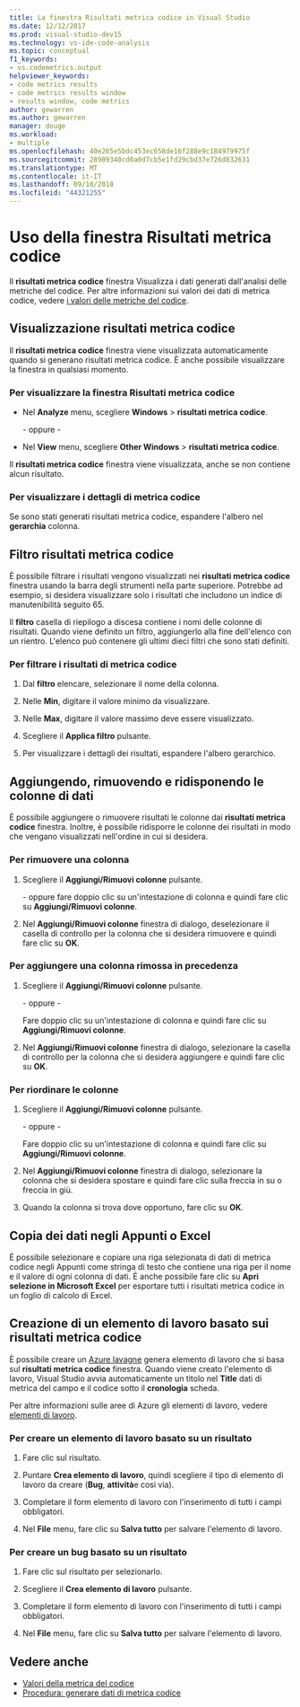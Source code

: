```yaml
---
title: La finestra Risultati metrica codice in Visual Studio
ms.date: 12/12/2017
ms.prod: visual-studio-dev15
ms.technology: vs-ide-code-analysis
ms.topic: conceptual
f1_keywords:
- vs.codemetrics.output
helpviewer_keywords:
- code metrics results
- code metrics results window
- results window, code metrics
author: gewarren
ms.author: gewarren
manager: douge
ms.workload:
- multiple
ms.openlocfilehash: 40e265e5bdc453ec658de16f288e9c184979975f
ms.sourcegitcommit: 28909340cd0a0d7cb5e1fd29cbd37e726d832631
ms.translationtype: MT
ms.contentlocale: it-IT
ms.lasthandoff: 09/10/2018
ms.locfileid: "44321255"
---
```

# <a name="using-the-code-metrics-results-window"></a>Uso della finestra Risultati metrica codice

Il **risultati metrica codice** finestra Visualizza i dati generati dall'analisi delle metriche del codice. Per altre informazioni sui valori dei dati di metrica codice, vedere [i valori delle metriche del codice](../code-quality/code-metrics-values.md).

## <a name="displaying-code-metrics-results"></a>Visualizzazione risultati metrica codice

Il **risultati metrica codice** finestra viene visualizzata automaticamente quando si generano risultati metrica codice. È anche possibile visualizzare la finestra in qualsiasi momento.

### <a name="to-display-the-code-metrics-results-window"></a>Per visualizzare la finestra Risultati metrica codice

- Nel **Analyze** menu, scegliere **Windows** > **risultati metrica codice**.

   \- oppure -

- Nel **View** menu, scegliere **Other Windows** > **risultati metrica codice**.

Il **risultati metrica codice** finestra viene visualizzata, anche se non contiene alcun risultato.

### <a name="to-view-code-metrics-details"></a>Per visualizzare i dettagli di metrica codice

Se sono stati generati risultati metrica codice, espandere l'albero nel **gerarchia** colonna.

## <a name="filtering-code-metrics-results"></a>Filtro risultati metrica codice

È possibile filtrare i risultati vengono visualizzati nei **risultati metrica codice** finestra usando la barra degli strumenti nella parte superiore. Potrebbe ad esempio, si desidera visualizzare solo i risultati che includono un indice di manutenibilità seguito 65.

Il **filtro** casella di riepilogo a discesa contiene i nomi delle colonne di risultati. Quando viene definito un filtro, aggiungerlo alla fine dell'elenco con un rientro. L'elenco può contenere gli ultimi dieci filtri che sono stati definiti.

### <a name="to-filter-the-code-metrics-results"></a>Per filtrare i risultati di metrica codice

1.  Dal **filtro** elencare, selezionare il nome della colonna.

2.  Nelle **Min**, digitare il valore minimo da visualizzare.

3.  Nelle **Max**, digitare il valore massimo deve essere visualizzato.

4.  Scegliere il **Applica filtro** pulsante.

5.  Per visualizzare i dettagli dei risultati, espandere l'albero gerarchico.

## <a name="adding-removing-and-rearranging-data-columns"></a>Aggiungendo, rimuovendo e ridisponendo le colonne di dati

È possibile aggiungere o rimuovere risultati le colonne dai **risultati metrica codice** finestra. Inoltre, è possibile ridisporre le colonne dei risultati in modo che vengano visualizzati nell'ordine in cui si desidera.

### <a name="to-remove-a-column"></a>Per rimuovere una colonna

1. Scegliere il **Aggiungi/Rimuovi colonne** pulsante.

     \- oppure fare doppio clic su un'intestazione di colonna e quindi fare clic su **Aggiungi/Rimuovi colonne**.

1. Nel **Aggiungi/Rimuovi colonne** finestra di dialogo, deselezionare il casella di controllo per la colonna che si desidera rimuovere e quindi fare clic su **OK**.

### <a name="to-add-a-previously-removed-column"></a>Per aggiungere una colonna rimossa in precedenza

1. Scegliere il **Aggiungi/Rimuovi colonne** pulsante.

     \- oppure -

     Fare doppio clic su un'intestazione di colonna e quindi fare clic su **Aggiungi/Rimuovi colonne**.

1. Nel **Aggiungi/Rimuovi colonne** finestra di dialogo, selezionare la casella di controllo per la colonna che si desidera aggiungere e quindi fare clic su **OK**.

### <a name="to-rearrange-columns"></a>Per riordinare le colonne

1. Scegliere il **Aggiungi/Rimuovi colonne** pulsante.

     \- oppure -

     Fare doppio clic su un'intestazione di colonna e quindi fare clic su **Aggiungi/Rimuovi colonne**.

1. Nel **Aggiungi/Rimuovi colonne** finestra di dialogo, selezionare la colonna che si desidera spostare e quindi fare clic sulla freccia in su o freccia in giù.

1. Quando la colonna si trova dove opportuno, fare clic su **OK**.

## <a name="copying-data-to-the-clipboard-or-excel"></a>Copia dei dati negli Appunti o Excel

È possibile selezionare e copiare una riga selezionata di dati di metrica codice negli Appunti come stringa di testo che contiene una riga per il nome e il valore di ogni colonna di dati. È anche possibile fare clic su **Apri selezione in Microsoft Excel** per esportare tutti i risultati metrica codice in un foglio di calcolo di Excel.

## <a name="creating-a-work-item-based-on-code-metric-results"></a>Creazione di un elemento di lavoro basato sui risultati metrica codice

È possibile creare un [Azure lavagne](/azure/devops/boards/index?view=vsts) genera elemento di lavoro che si basa sul **risultati metrica codice** finestra. Quando viene creato l'elemento di lavoro, Visual Studio avvia automaticamente un titolo nel **Title** dati di metrica del campo e il codice sotto il **cronologia** scheda.

Per altre informazioni sulle aree di Azure gli elementi di lavoro, vedere [elementi di lavoro](/azure/devops/boards/work-items/index?view=vsts).

### <a name="to-create-a-work-item-based-on-a-result"></a>Per creare un elemento di lavoro basato su un risultato

1.  Fare clic sul risultato.

2.  Puntare **Crea elemento di lavoro**, quindi scegliere il tipo di elemento di lavoro da creare (**Bug**, **attività**e così via).

3.  Completare il form elemento di lavoro con l'inserimento di tutti i campi obbligatori.

4.  Nel **File** menu, fare clic su **Salva tutto** per salvare l'elemento di lavoro.

### <a name="to-create-a-bug-based-on-a-result"></a>Per creare un bug basato su un risultato

1.  Fare clic sul risultato per selezionarlo.

2.  Scegliere il **Crea elemento di lavoro** pulsante.

3.  Completare il form elemento di lavoro con l'inserimento di tutti i campi obbligatori.

4.  Nel **File** menu, fare clic su **Salva tutto** per salvare l'elemento di lavoro.

## <a name="see-also"></a>Vedere anche

- [Valori della metrica del codice](../code-quality/code-metrics-values.md)
- [Procedura: generare dati di metrica codice](../code-quality/how-to-generate-code-metrics-data.md)
